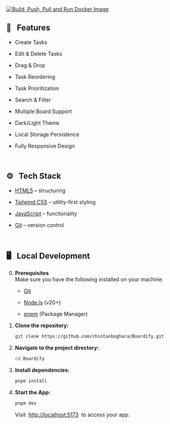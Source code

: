 [![Build, Push, Pull and Run Docker Image](https://github.com/chintanboghara/Boardify/actions/workflows/docker-cicd.yml/badge.svg)](https://github.com/chintanboghara/Boardify/actions/workflows/docker-cicd.yml)

## <a name="features">🔋 &nbsp; Features</a>

- Create Tasks
  
- Edit & Delete Tasks
  
- Drag & Drop
  
- Task Reordering

- Task Prioritization
  
- Search & Filter
  
- Multiple Board Support

- Dark/Light Theme

- Local Storage Persistence

- Fully Responsive Design

<br>

## <a name="tech-stack">⚙️ &nbsp; Tech Stack</a>

- [HTML5](https://developer.mozilla.org/en-US/docs/Web/HTML) – structuring
  
- [Tailwind CSS](https://tailwindcss.com/) – utility-first styling
  
- [JavaScript](https://developer.mozilla.org/en-US/docs/Web/JavaScript) – functionality
  
- [Git](https://git-scm.com/) – version control
<br>

## <a name="local-development"> 🖥️&nbsp;&nbsp; Local Development</a>

0.  **Prerequisites** <br>
    Make sure you have the following installed on your machine:

    - [Git](https://git-scm.com/)
  
    - [Node.js](https://nodejs.org/en) (v20+)
  
    - [pnpm](https://pnpm.io/) (Package Manager)

1.  **Clone the repository:**

    ```bash
    git clone https://github.com/chintanboghara/Boardify.git
    ```

2.  **Navigate to the project directory:**

    ```bash
    cd Boardify
    ```

3.  **Install dependencies:**

    ```bash
    pnpm install
    ```

4.  **Start the App:**

    ```bash
    pnpm dev
    ```

    Visit &nbsp;[http://localhost:5173](http://localhost:5173)&nbsp; to access your app.
